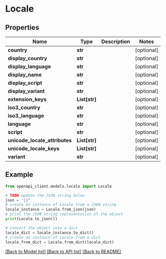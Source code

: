 # Locale


## Properties

Name | Type | Description | Notes
------------ | ------------- | ------------- | -------------
**country** | **str** |  | [optional] 
**display_country** | **str** |  | [optional] 
**display_language** | **str** |  | [optional] 
**display_name** | **str** |  | [optional] 
**display_script** | **str** |  | [optional] 
**display_variant** | **str** |  | [optional] 
**extension_keys** | **List[str]** |  | [optional] 
**iso3_country** | **str** |  | [optional] 
**iso3_language** | **str** |  | [optional] 
**language** | **str** |  | [optional] 
**script** | **str** |  | [optional] 
**unicode_locale_attributes** | **List[str]** |  | [optional] 
**unicode_locale_keys** | **List[str]** |  | [optional] 
**variant** | **str** |  | [optional] 

## Example

```python
from openapi_client.models.locale import Locale

# TODO update the JSON string below
json = "{}"
# create an instance of Locale from a JSON string
locale_instance = Locale.from_json(json)
# print the JSON string representation of the object
print(Locale.to_json())

# convert the object into a dict
locale_dict = locale_instance.to_dict()
# create an instance of Locale from a dict
locale_from_dict = Locale.from_dict(locale_dict)
```
[[Back to Model list]](../README.md#documentation-for-models) [[Back to API list]](../README.md#documentation-for-api-endpoints) [[Back to README]](../README.md)


